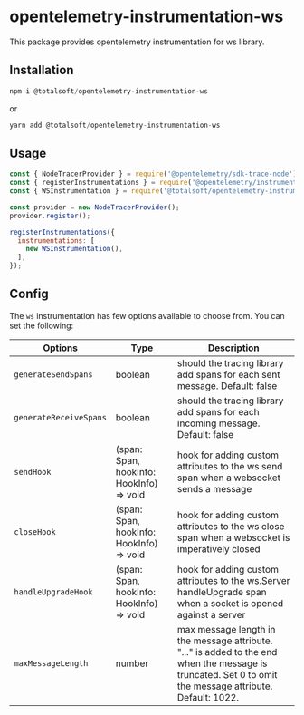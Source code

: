 # opentelemetry-instrumentation-ws

This package provides opentelemetry instrumentation for ws library.

## Installation

```javascript
npm i @totalsoft/opentelemetry-instrumentation-ws
```

or

```javascript
yarn add @totalsoft/opentelemetry-instrumentation-ws
```
## Usage
```javascript
const { NodeTracerProvider } = require('@opentelemetry/sdk-trace-node');
const { registerInstrumentations } = require('@opentelemetry/instrumentation');
const { WSInstrumentation } = require('@totalsoft/opentelemetry-instrumentation-ws');

const provider = new NodeTracerProvider();
provider.register();

registerInstrumentations({
  instrumentations: [
    new WSInstrumentation(),
  ],
});
```

## Config

The `ws` instrumentation has few options available to choose from. You can set the following:

| Options             | Type                                     | Description                                                                                                    |
| ------------------- | ---------------------------------------- | -------------------------------------------------------------------------------------------------------------- |
| `generateSendSpans`         | boolean                                  | should the tracing library add spans for each sent message. Default: false                                     |
| `generateReceiveSpans`     | boolean                                  | should the tracing library add spans for each incoming message. Default: false                           |
| `sendHook`          | (span: Span, hookInfo: HookInfo) => void | hook for adding custom attributes to the ws send span when a websocket sends a message                         |
| `closeHook`         | (span: Span, hookInfo: HookInfo) => void | hook for adding custom attributes to the ws close span when a websocket is imperatively closed                 |
| `handleUpgradeHook` | (span: Span, hookInfo: HookInfo) => void | hook for adding custom attributes to the ws.Server handleUpgrade span when a socket is opened against a server |
| `maxMessageLength` | number | max message length in the message attribute. "..." is added to the end when the message is truncated. Set 0 to omit the message attribute. Default: 1022. |
